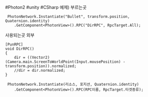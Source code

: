 #Photon2 #unity #CSharp 
예제)
부르는곳
```CSharp
 PhotonNetwork.Instantiate("Bullet", transform.position, Quaternion.identity)
	.GetComponent<PhotonView>().RPC("DirRPC", RpcTarget.All);
```
사용되는곳 외부
```CSharp
[PunRPC]
void DirRPC()
{
	dir = ((Vector2)(Camera.main.ScreenToWorldPoint(Input.mousePosition) - transform.position)).normalized;
	//dir = dir.normalized;
}
```

```CSharp
 PhotonNetwork.Instantiate(리소스, 포지션, Quaternion.identity)
	.GetComponent<PhotonView>().RPC(RPC이름, RpcTarget.타겟종류);
```
